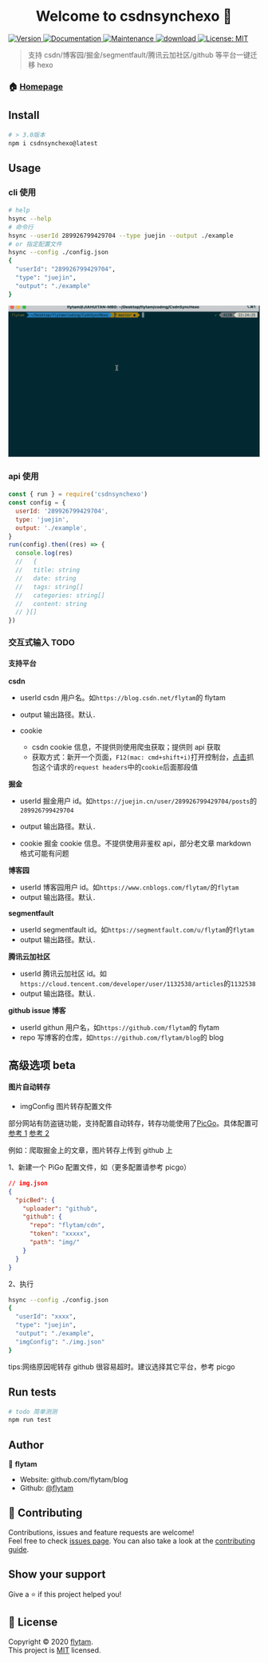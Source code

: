 <h1 align="center">Welcome to csdnsynchexo 👋</h1>
<p>
  <a href="https://www.npmjs.com/package/csdnsynchexo" target="_blank">
    <img alt="Version" src="https://img.shields.io/npm/v/csdnsynchexo.svg">
  </a>
  <a href="https://github.com/flytam/CsdnSyncHexo#readme" target="_blank">
    <img alt="Documentation" src="https://img.shields.io/badge/documentation-yes-brightgreen.svg" />
  </a>
  <a href="https://github.com/flytam/CsdnSyncHexo/graphs/commit-activity" target="_blank">
    <img alt="Maintenance" src="https://img.shields.io/badge/Maintained%3F-yes-green.svg" />
  </a>
    <a href="https://npmjs.org/package/csdnsynchexo" target="_blank">
    <img alt="download" src="https://img.shields.io/npm/dm/csdnsynchexo.svg?style=flat-square" />
  </a>
  <a href="https://github.com/flytam/CsdnSyncHexo/blob/master/LICENSE" target="_blank">
    <img alt="License: MIT" src="https://img.shields.io/github/license/flytam/csdnsynchexo" />
  </a>
</p>

> 支持 csdn/博客园/掘金/segmentfault/腾讯云加社区/github 等平台一键迁移 hexo

### 🏠 [Homepage](https://github.com/flytam/CsdnSyncHexo#readme)

## Install

```sh
# > 3.0版本
npm i csdnsynchexo@latest
```

## Usage

### cli 使用

```bash
# help
hsync --help
# 命令行
hsync --userId 289926799429704 --type juejin --output ./example
# or 指定配置文件
hsync --config ./config.json
{
  "userId": "289926799429704",
  "type": "juejin",
  "output": "./example"
}
```

![example](assets/example.gif)

### api 使用

```js
const { run } = require('csdnsynchexo')
const config = {
  userId: '289926799429704',
  type: 'juejin',
  output: './example',
}
run(config).then((res) => {
  console.log(res)
  //   {
  //   title: string
  //   date: string
  //   tags: string[]
  //   categories: string[]
  //   content: string
  // }[]
})
```

### 交互式输入 TODO

#### 支持平台

**csdn**

- userId
  csdn 用户名。如`https://blog.csdn.net/flytam`的 flytam

- output
  输出路径。默认`.`

- cookie
  - csdn cookie 信息，不提供则使用爬虫获取；提供则 api 获取
  - 获取方式：新开一个页面，`F12(mac: cmd+shift+i)`打开控制台，[点击](https://blog-console-api.csdn.net/v1/editor/getArticle?id=104101476)抓包这个请求的`request headers`中的`cookie`后面那段值

**掘金**

- userId
  掘金用户 id。如`https://juejin.cn/user/289926799429704/posts`的`289926799429704`
- output
  输出路径。默认`.`

- cookie
  掘金 cookie 信息。不提供使用非鉴权 api，部分老文章 markdown 格式可能有问题

**博客园**

- userId
  博客园用户 id。如`https://www.cnblogs.com/flytam/`的`flytam`
- output
  输出路径。默认`.`

**segmentfault**

- userId
  segmentfault id。如`https://segmentfault.com/u/flytam`的`flytam`
- output
  输出路径。默认`.`

**腾讯云加社区**

- userId
  腾讯云加社区 id。如`https://cloud.tencent.com/developer/user/1132538/articles`的`1132538`
- output
  输出路径。默认`.`

**github issue 博客**

- userId
  githun 用户名，如`https://github.com/flytam`的 flytam
- repo
  写博客的仓库，如`https://github.com/flytam/blog`的 blog

## 高级选项 beta

#### 图片自动转存

- imgConfig 图片转存配置文件

部分网站有防盗链功能，支持配置自动转存，转存功能使用了[PicGo](https://github.com/Molunerfinn/PicGo)。具体配置可[参考 1](https://picgo.github.io/PicGo-Core-Doc/zh/guide/config.html#picbed-github) [参考 2](https://picgo.github.io/PicGo-Doc/zh/guide/config.html#github%E5%9B%BE%E5%BA%8A)

例如：爬取掘金上的文章，图片转存上传到 github 上

1、新建一个 PiGo 配置文件，如（更多配置请参考 picgo）

```json
// img.json
{
  "picBed": {
    "uploader": "github",
    "github": {
      "repo": "flytam/cdn",
      "token": "xxxxx",
      "path": "img/"
    }
  }
}
```

2、执行

```bash
hsync --config ./config.json
{
  "userId": "xxxx",
  "type": "juejin",
  "output": "./example",
  "imgConfig": "./img.json"
}
```

tips:网络原因呢转存 github 很容易超时。建议选择其它平台，参考 picgo

## Run tests

```sh
# todo 简单测测
npm run test
```

## Author

👤 **flytam**

- Website: github.com/flytam/blog
- Github: [@flytam](https://github.com/flytam)

## 🤝 Contributing

Contributions, issues and feature requests are welcome!<br />Feel free to check [issues page](https://github.com/flytam/CsdnSyncHexo/issues). You can also take a look at the [contributing guide](https://github.com/flytam/CsdnSyncHexo/blob/master/CONTRIBUTING.md).

## Show your support

Give a ⭐️ if this project helped you!

## 📝 License

Copyright © 2020 [flytam](https://github.com/flytam).<br />
This project is [MIT](https://github.com/flytam/CsdnSyncHexo/blob/master/LICENSE) licensed.
